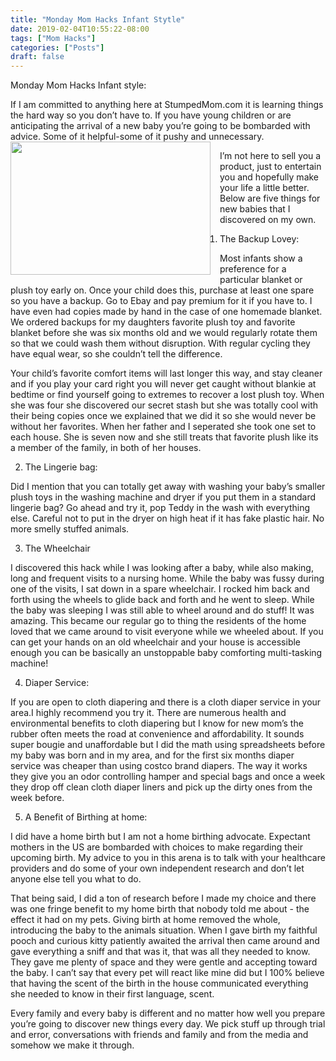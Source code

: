 ```yaml
---
title: "Monday Mom Hacks Infant Stytle"
date: 2019-02-04T10:55:22-08:00
tags: ["Mom Hacks"]
categories: ["Posts"]
draft: false
---
```


Monday Mom Hacks Infant style:

If I am committed to anything here at StumpedMom.com it is learning things the hard way so you don’t have to. If you have young children or are anticipating the arrival of a new baby you’re going to be bombarded with advice. Some of it helpful-some of it pushy and unnecessary. 
<img src = "../../../../images/infants_style.jpeg" style="width:320px;height:213px;float:left;margin-top:0px;margin-bottom:0px; margin-right: 15px;">

I’m not here to sell you a product, just to entertain you and hopefully make your life a little better. Below are five things for new babies that I discovered on my own. 


1. The Backup Lovey: 

Most infants show a  preference for a particular blanket or plush toy early on. Once your child does this, purchase at least one spare so you have a backup. Go to Ebay and pay premium for it if you have to.  I have even had copies made by hand in the case of one homemade blanket.  We ordered backups for my daughters favorite plush toy and favorite blanket before she was six months old and we would regularly rotate them so that we could wash them without disruption. With regular cycling they have equal wear, so she couldn’t tell the difference. 

Your child’s favorite comfort items will last longer this way, and stay cleaner and if you play your card right you will never get caught without blankie at bedtime or find yourself going to extremes to recover a lost plush toy. When she was four she discovered our secret stash but she was totally cool with their being copies once we explained that we did it so she would never be without her favorites. When her father and I seperated she took one set to each house. She is seven now and she still treats that favorite plush like its a member of the family, in both of her houses.

2. The Lingerie bag: 

Did I mention that you can totally get away with washing your baby’s smaller plush toys in the washing machine and dryer if you put them in a standard lingerie bag? Go ahead and try it, pop Teddy in the wash with everything else. Careful not to put in the dryer on high heat if it has fake plastic hair. No more smelly stuffed animals. 

3. The Wheelchair

I discovered this hack while I was looking after a baby, while also making, long and frequent visits to a nursing home. While the baby was fussy during one of the visits, I sat down in a spare wheelchair. I rocked him back and forth using the wheels to glide back and forth and he went to sleep. While the baby was sleeping I was still able to wheel around and do stuff! It was amazing. This became our regular go to thing the residents of the home loved that we came around to visit everyone while we wheeled about. If you can get your hands on an old wheelchair and your house is accessible enough you can be basically an unstoppable baby comforting multi-tasking machine!  

4. Diaper Service:

If you are open to cloth diapering and there is a cloth diaper service in your area.I highly recommend you try it. There are numerous health and environmental benefits to cloth diapering but I know for new mom’s the rubber often meets the road at convenience and affordability. It sounds super bougie and unaffordable but I did the math using spreadsheets before my baby was born and in my area, and for the first six months diaper service was cheaper than using costco brand diapers. The way it works they give you an odor controlling hamper and special bags and once a week they drop off clean cloth diaper liners and pick up the dirty ones from the week before. 

5. A Benefit of Birthing at home:

I did have a home birth but I am not a home birthing advocate. Expectant mothers in the US are bombarded with choices to make regarding their upcoming birth. My advice to you in this arena is to talk with your healthcare providers and do some of your own independent research and don’t let anyone else tell you what to do. 

That being said, I did a ton of research before I made my choice and there was one fringe benefit to my home birth that nobody told me about - the effect it had on my pets. Giving birth at home removed the whole, introducing the baby to the animals situation. When I gave birth my faithful pooch and curious kitty patiently awaited the arrival then came around and gave everything a sniff and that was it, that was all they needed to know. They gave me plenty of space and they were gentle and accepting toward the baby. I can’t say that every pet will react like mine did but I 100% believe that having the scent of the birth in the house communicated everything she needed to know in their first language, scent. 

Every family and every baby is different and no matter how well you prepare you’re going to discover new things every day. We pick stuff up through trial and error, conversations with friends and family and from the media and somehow we make it through. 


